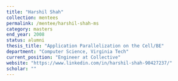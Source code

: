 ```yaml
---
title: "Harshil Shah"
collection: mentees
permalink: /mentee/harshil-shah-ms
category: masters
end_year: 2008
status: alumni
thesis_title: "Application Parallelization on the Cell/BE"
department: "Computer Science, Virginia Tech"
current_position: "Engineer at Collective"
website: "https://www.linkedin.com/in/harshil-shah-90427237/"
scholar: ""
---
```

